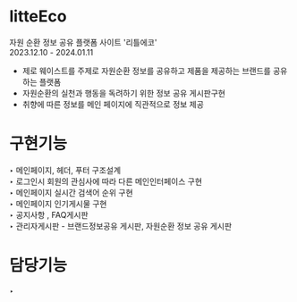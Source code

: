 # litteEco
자원 순환 정보 공유 플랫폼 사이트 '리틀에코'<br>
2023.12.10 - 2024.01.11 <br>
- 제로 웨이스트를 주제로 자원순환 정보를 공유하고 제품을 제공하는 브랜드를 공유하는 플랫폼 <br>
- 자원순환의 실천과 행동을 독려하기 위한 정보 공유 게시판구현
- 취향에 따른 정보를 메인 페이지에 직관적으로 정보 제공<br>



# 구현기능
‣ 메인페이지, 헤더, 푸터 구조설계 <br>
‣ 로그인시 회원의 관심사에 따라 다른 메인인터페이스 구현<br>
‣ 메인페이지 실시간 검색어 순위 구현<br>
‣ 메인페이지 인기게시물 구현<br>
‣ 공지사항 , FAQ게시판<br>
‣ 관리자게시판 - 브랜드정보공유 게시판, 자원순환 정보 공유 게시판<br>


# 담당기능
‣ 
